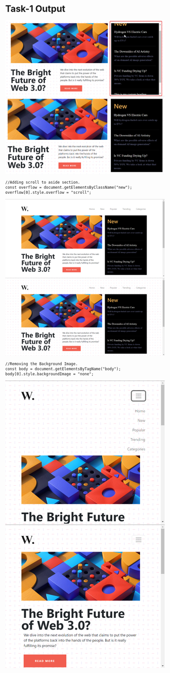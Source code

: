 # Task-1 Output

![Alt Image](./ass8.1-after.png)
![Alt Image](./ass8.1-before.png)

```
//Adding scroll to aside section.
const overflow = document.getElementsByClassName("new");
overflow[0].style.overflow = "scroll";
```

![Alt Image](./ass8.2-after.png)
![Alt Image](./ass8.2-before.png)

```
//Removing the Background Image.
const body = document.getElementsByTagName("body");
body[0].style.backgroundImage = "none";

```

![Alt Image](./ass8.3-after.png)
![Alt Image](./ass8.3-before.png)
